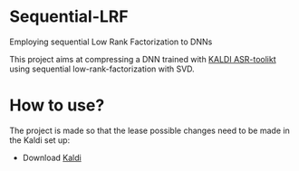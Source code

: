 # Sequential-LRF
Employing sequential Low Rank Factorization to DNNs

This project aims at compressing a DNN trained with [KALDI ASR-toolikt]( http://kaldi-asr.org/) using sequential low-rank-factorization with SVD.

# How to use?
The project is made so that the lease possible changes need to be made in the Kaldi set up:
* Download [Kaldi](https://github.com/kaldi-asr/kaldi)
